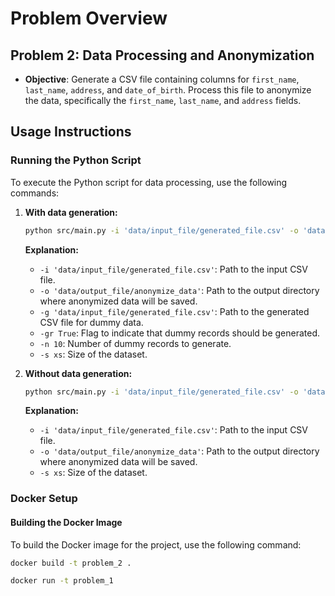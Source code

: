 # Problem Overview

## Problem 2: Data Processing and Anonymization

- **Objective**: Generate a CSV file containing columns for `first_name`, `last_name`, `address`, and `date_of_birth`. Process this file to anonymize the data, specifically the `first_name`, `last_name`, and `address` fields.

## Usage Instructions

### Running the Python Script

To execute the Python script for data processing, use the following commands:

1. **With data generation:**

    ```bash
    python src/main.py -i 'data/input_file/generated_file.csv' -o 'data/output_file/anonymize_data' -g 'data/input_file/generated_file.csv' -gr True -n 10 -s xs
    ```

    **Explanation:**
    - `-i 'data/input_file/generated_file.csv'`: Path to the input CSV file.
    - `-o 'data/output_file/anonymize_data'`: Path to the output directory where anonymized data will be saved.
    - `-g 'data/input_file/generated_file.csv'`: Path to the generated CSV file for dummy data.
    - `-gr True`: Flag to indicate that dummy records should be generated.
    - `-n 10`: Number of dummy records to generate.
    - `-s xs`: Size of the dataset.

2. **Without data generation:**

    ```bash
    python src/main.py -i 'data/input_file/generated_file.csv' -o 'data/output_file/anonymize_data' -s xs
    ```

    **Explanation:**
    - `-i 'data/input_file/generated_file.csv'`: Path to the input CSV file.
    - `-o 'data/output_file/anonymize_data'`: Path to the output directory where anonymized data will be saved.
    - `-s xs`: Size of the dataset.

### Docker Setup

#### Building the Docker Image

To build the Docker image for the project, use the following command:

```bash
docker build -t problem_2 .
```

```bash
docker run -t problem_1
```